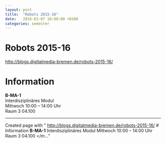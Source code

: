 ```yaml
---
layout: post
title:  "Robots 2015-16"
date:   2016-03-07 10:00:00 +0100
categories: semester
---
```


# Robots 2015-16



<http://blogs.digitalmedia-bremen.de/robots-2015-16/>

# Information

**B-MA-1**   
Interdisziplinäres Modul   
Mittwoch 10:00 – 14:00 Uhr   
Raum 3 04.100



---

Created page with "<markdown>  <http://blogs.digitalmedia-bremen.de/robots-2015-16/>  # Information  **B-MA-1**    Interdisziplinäres Modul    Mittwoch 10:00 – 14:00 Uhr    Raum 3 04.100  </m..."
